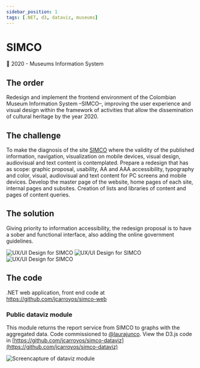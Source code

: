 ```yaml
---
sidebar_position: 1
tags: [.NET, d3, dataviz, museums]
---
```


# SIMCO

📆 2020 - Museums Information System

## The order

Redesign and implement the frontend environment of the Colombian Museum Information System –SIMCO–, improving the user experience and visual design within the framework of activities that allow the dissemination of cultural heritage by the year 2020.

## The challenge

To make the diagnosis of the site [SIMCO](http://simco.museoscolombianos.gov.co/) where the validity of the published information, navigation, visualization on mobile devices, visual design, audiovisual and text content is contemplated. Prepare a redesign that has as scope: graphic proposal, usability, AA and AAA accessibility, typography and color, visual, audiovisual and text content for PC screens and mobile devices. Develop the master page of the website, home pages of each site, internal pages and subsites. Creation of lists and libraries of content and pages of content queries.

## The solution

Giving priority to information accessibility, the redesign proposal is to have a sober and functional interface, also adding the online government guidelines.

![UX/UI Design for SIMCO](https://jcarroyos-portfolio.s3.amazonaws.com/docs/simco-jcarroyos.jpg)
![UX/UI Design for SIMCO](https://jcarroyos-portfolio.s3.amazonaws.com/docs/simco-home.png)
![UX/UI Design for SIMCO](https://jcarroyos-portfolio.s3.amazonaws.com/docs/simco-dashboard.png)

## The code

.NET web application, front end code at https://github.com/jcarroyos/simco-web

### Public dataviz module

This module returns the report service from SIMCO to graphs with the aggregated data. Code commissioned to [@laurajunco](https://github.com/laurajunco). View the D3.js code in [https://github.com/jcarroyos/simco-dataviz](https://github.com/jcarroyos/simco-dataviz)

![Screencapture of dataviz module](https://jcarroyos-portfolio.s3.amazonaws.com/docs/dataviz-d3-laurajunco.png)
